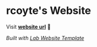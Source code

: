 
# rcoyte's Website

Visit **[website url](#)** 🚀

_Built with [Lab Website Template](https://greene-lab.gitbook.io/lab-website-template-docs)_

